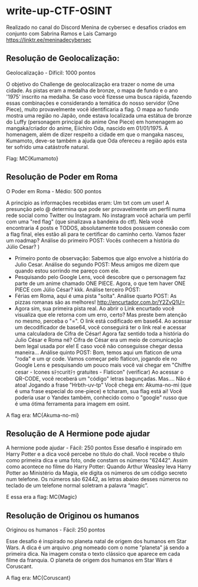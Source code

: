 # write-up-CTF-OSINT
Realizado no canal do Discord Menina de cybersec  e desafios criados em conjunto com Sabrina Ramos e Lais Camargo
https://linktr.ee/meninadecybersec


## Resolução de Geolocalização:
Geolocalização - Difícil: 1000 pontos 

O objetivo do Challenge de geolocalização era trazer o nome de uma cidade.
As pistas eram a medalha de bronze, o mapa de fundo e o ano '1975' inscrito na medalha.
Se caso você fizesse uma busca rápida, fazendo essas combinações e considerando a temática do nosso servidor (One Piece), muito provavelmente você identificaria a flag.
O mapa ao fundo mostra uma região no Japão, onde estava localizada uma estátua de bronze do Luffy (personagem principal do anime One Piece) em homenagem ao mangaka/criador do anime, Eiichiro Oda, nascido em 01/01/1975. A homenagem, além de dizer respeito a cidade em que o mangaka nasceu, Kumamoto, deve-se também a ajuda que Oda ofereceu a região após esta ter sofrido uma catástrofe natural.

Flag: MC{Kumamoto}

## Resolução de Poder em Roma
O Poder em Roma - Médio: 500 pontos

A principio as informações recebidas eram:
Um txt com um user!
A presunção pelo @ determina que pode ser provavelmente um perfil numa rede social como Twitter ou Instagram. 
No instagram você acharia um perfil com uma "red flag" (que sinalizava a bandeira do ctf).
Nela você encontraria 4 posts e TODOS, absolutamente todos possuem conexão com a flag final, eles estão ali para te certificar do caminho certo. 
Vamos fazer um roadmap?
Análise do primeiro POST: 
Vocês conhecem a história do Júlio Cesar? )
 - Primeiro ponto de observação: 
   Sabemos que algo envolve a história do Julio Cesar.
Análise do segundo POST:
Meus amigos me dizem que quando estou sorrindo me pareço com ele. 
 - Pesquisando pelo Google Lens, você descobre que o personagem faz parte de um anime chamado ONE PIECE. 
Agora, o que tem haver ONE PIECE com Júlio César? kkk.
Análise terceiro POST:
 - Férias em Roma, aqui é uma pista "solta".
Análise quarto POST:
As pizzas romanas são as melhores!
http://encurtador.com.br/Y2ZvQ1U=
 - Agora sim, sua primeira pista real. 
 Ao abrir o Link encurtado você visualiza que ele retorna com um erro, certo? 
Mas preste bem atenção no mesmo, perceba o "=". 
O link está codificado em base64. 
Ao acessar um decodificador de base64, você conseguirá ter o link real e acessar uma calculadora de Cifra de César!
Agora faz sentido toda a história do Julio César e Roma né?
Cifra de César era um meio de comunicação bem legal usada por ele! 
E caso você não conseguisse chegar dessa maneira... 
Análise quinto POST:
Bom, temos aqui um flaticon de uma "roda" e um qr code. 
Vamos começar pelo flaticon, jogando ele no Google Lens e pesquisando um pouco mais você vai chegar em "Chiffre cesar - Icones sﾃｩcuritﾃｩ gratuites - Flaticon" (verificar)
Ao acessar o QR-CODE, você receberá um "código" letras bagunçadas. 
Mas.... 
Não é atoa! 
Jogando a frase "Hrbth-uv-tp"
Você chega em:
Akuma-no-mi (que é uma frase especial do one-piece) e tcharam, sua flag está ai!
Você poderia usar o Yandex também, conhecido como o "google" russo que é uma ótima ferramenta para imagem em osint.

A flag era: MC{Akuma-no-mi}

## Resolução de A Hermione pode ajudar

A hermione pode ajudar - Fácil: 250 pontos
Esse desafio é inspirado em Harry Potter e a dica você percebe no título do chall.
Você recebe o título como primeira dica e uma foto, onde constam os números "62442".
Assim como acontece no filme do Harry Potter: Quando Arthur Weasley leva Harry Potter ao Ministério da Magia, ele digita os números de um código secreto num telefone. Os números são 62442, as letras abaixo desses números no teclado de um telefone normal soletram a palavra “magic”. 

E essa era a flag: MC{Magic}

## Resolução de Originou os humanos
Originou os humanos - Fácil: 250 pontos

Esse desafio é inspirado no planeta natal de origem dos humanos em Star Wars.
A dica é um arquivo .png nomeado com o nome "planeta" já sendo a primeira dica.
Na imagem consta o texto clássico que aparece em cada filme da franquia.
O planeta de origem dos humanos em Star Wars é Coruscant.

A flag era: MC{Coruscant}
